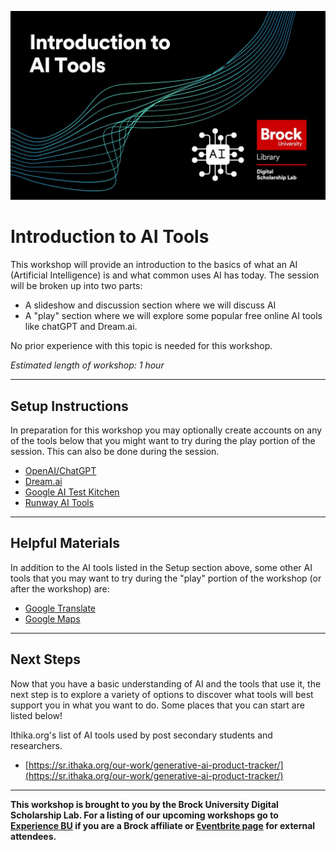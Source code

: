 ![Splash image](IntroAITools.jpg)


# Introduction to AI Tools
This workshop will provide an introduction to the basics of what an AI (Artificial Intelligence) is and what common uses AI has today.  The session will be broken up into two parts:

- A slideshow and discussion section where we will discuss AI
- A "play" section where we will explore some popular free online AI tools like chatGPT and Dream.ai.


No prior experience with this topic is needed for this workshop.

*Estimated length of workshop: 1 hour*

----

## Setup Instructions
In preparation for this workshop you may optionally create accounts on any of the tools below that you might want to try during the play portion of the session.  This can also be done during the session.

- [OpenAI/ChatGPT](https://chat.openai.com/)
- [Dream.ai](https://dream.ai/)
- [Google AI Test Kitchen](https://aitestkitchen.withgoogle.com/)
- [Runway AI Tools](https://app.runwayml.com/)


----

## Helpful Materials
In addition to the AI tools listed in the Setup section above, some other AI tools that you may want to try during the "play" portion of the workshop (or after the workshop) are:

- [Google Translate](https://translate.google.com/)
- [Google Maps](https://www.google.com/maps)

----

## Next Steps
Now that you have a basic understanding of AI and the tools that use it, the next step is to explore a variety of options to discover what tools will best support you in what you want to do.  Some places that you can start are listed below!

Ithika.org's list of AI tools used by post secondary students and researchers.
- [https://sr.ithaka.org/our-work/generative-ai-product-tracker/](https://sr.ithaka.org/our-work/generative-ai-product-tracker/)



----

**This workshop is brought to you by the Brock University Digital Scholarship Lab.  For a listing of our upcoming workshops go to [Experience BU](https://experiencebu.brocku.ca/organization/dsl) if you are a Brock affiliate or [Eventbrite page](https://www.eventbrite.ca/o/brock-university-digital-scholarship-lab-21661627350) for external attendees.**



